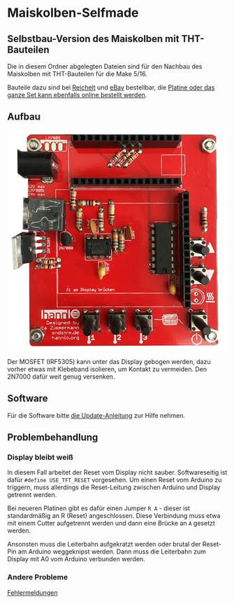 # Maiskolben-Selfmade

## Selbstbau-Version des Maiskolben mit THT-Bauteilen

Die in diesem Ordner abgelegten Dateien sind für den Nachbau des Maiskolben mit THT-Bauteilen für die Make 5/16.

Bauteile dazu sind bei [Reichelt](http://sndstrm.de/maiskolbenEK) und [eBay](http://sndstrm.de/18tft) bestellbar, die [Platine oder das ganze Set kann ebenfalls online bestellt werden](https://hannio.org/produkt/maiskolben-tht/).


## Aufbau

![Bestückte Platine](https://github.com/ArduinoHannover/Maiskolben/raw/master/images/Maiskolben_THT_placed.png "Ohne LED")

Der MOSFET (IRF5305) kann unter das Display gebogen werden, dazu vorher etwas mit Klebeband isolieren, um Kontakt zu vermeiden. Den 2N7000 dafür weit genug versenken.

## Software

Für die Software bitte [die Update-Anleitung](https://github.com/ArduinoHannover/Maiskolben#software-update) zur Hilfe nehmen.

## Problembehandlung

### Display bleibt weiß
In diesem Fall arbeitet der Reset vom Display nicht sauber. Softwareseitig ist dafür `#define USE_TFT_RESET` vorgesehen. Um einen Reset vom Arduino zu triggern, muss allerdings die Reset-Leitung zwischen Arduino und Display getrennt werden.

Bei neueren Platinen gibt es dafür einen Jumper `R A` - dieser ist standardmäßig an R (Reset) angeschlossen. Diese Verbindung muss etwa mit einem Cutter aufgetrennt werden und dann eine Brücke an `A` gesetzt werden.

Ansonsten muss die Leiterbahn aufgekratzt werden oder brutal der Reset-Pin am Arduino weggeknipst werden. Dann muss die Leiterbahn zum Display mit A0 vom Arduino verbunden werden.

### Andere Probleme

[Fehlermeldungen](https://github.com/ArduinoHannover/Maiskolben#fehlermeldungen)